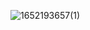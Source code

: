 ![1652193657(1)](https://user-images.githubusercontent.com/68007558/167655525-f4a62e2b-2205-480d-b28e-091842206ef7.png)
